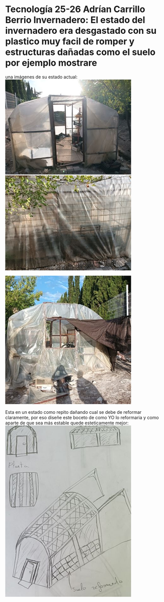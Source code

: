 # Tecnología 25-26 Adrían Carrillo Berrio Invernadero: El estado del invernadero era desgastado con su plastico muy facil de romper y estructuras dañadas como el suelo por ejemplo mostrare
una imágenes de su estado actual:
![imagenes del invernadero](imagenes/invernadero.jpg)
![imagenes del invernadero](imagenes/invernadero_1.jpg)

![imagenes del invernadero](imagenes/invernadero_2.jpg)


Esta en un estado como repito dañando cual se debe de reformar claramente, por eso diseñe este boceto de como YO lo reformaria y como aparte de que sea más estable quede esteticamente mejor:
![boceto del invernadero](imagenes/invernaderobo.jpg)

